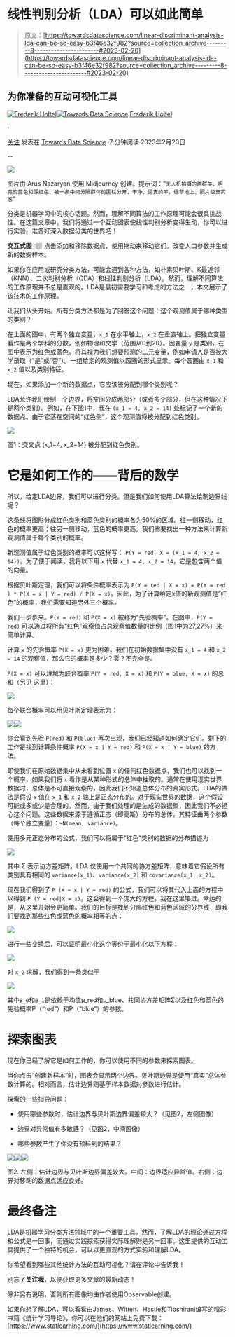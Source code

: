 # 线性判别分析（LDA）可以如此简单

> 原文：[https://towardsdatascience.com/linear-discriminant-analysis-lda-can-be-so-easy-b3f46e32f982?source=collection_archive---------8-----------------------#2023-02-20](https://towardsdatascience.com/linear-discriminant-analysis-lda-can-be-so-easy-b3f46e32f982?source=collection_archive---------8-----------------------#2023-02-20)

## 为你准备的互动可视化工具

[](https://medium.com/@frederikho?source=post_page-----b3f46e32f982--------------------------------)[![Frederik Holtel](../Images/adc1632104df83db4449ca56d0a2c2ad.png)](https://medium.com/@frederikho?source=post_page-----b3f46e32f982--------------------------------)[](https://towardsdatascience.com/?source=post_page-----b3f46e32f982--------------------------------)[![Towards Data Science](../Images/a6ff2676ffcc0c7aad8aaf1d79379785.png)](https://towardsdatascience.com/?source=post_page-----b3f46e32f982--------------------------------) [Frederik Holtel](https://medium.com/@frederikho?source=post_page-----b3f46e32f982--------------------------------)

·

[关注](https://medium.com/m/signin?actionUrl=https%3A%2F%2Fmedium.com%2F_%2Fsubscribe%2Fuser%2Fde281205c742&operation=register&redirect=https%3A%2F%2Ftowardsdatascience.com%2Flinear-discriminant-analysis-lda-can-be-so-easy-b3f46e32f982&user=Frederik+Holtel&userId=de281205c742&source=post_page-de281205c742----b3f46e32f982---------------------post_header-----------) 发表在 [Towards Data Science](https://towardsdatascience.com/?source=post_page-----b3f46e32f982--------------------------------) ·7 分钟阅读·2023年2月20日[](https://medium.com/m/signin?actionUrl=https%3A%2F%2Fmedium.com%2F_%2Fvote%2Ftowards-data-science%2Fb3f46e32f982&operation=register&redirect=https%3A%2F%2Ftowardsdatascience.com%2Flinear-discriminant-analysis-lda-can-be-so-easy-b3f46e32f982&user=Frederik+Holtel&userId=de281205c742&source=-----b3f46e32f982---------------------clap_footer-----------)

--

[](https://medium.com/m/signin?actionUrl=https%3A%2F%2Fmedium.com%2F_%2Fbookmark%2Fp%2Fb3f46e32f982&operation=register&redirect=https%3A%2F%2Ftowardsdatascience.com%2Flinear-discriminant-analysis-lda-can-be-so-easy-b3f46e32f982&source=-----b3f46e32f982---------------------bookmark_footer-----------)![](../Images/5f710a7c3c6c2686a4fca1620a2c6619.png)

图片由 Arus Nazaryan 使用 Midjourney 创建。提示词：“`无人机拍摄的两群羊，明亮的蓝色和深红色，被一条中间分隔群体的围栏分开，干净、逼真的羊，绿草地上，照片级真实感`”

分类是机器学习中的核心话题。然而，理解不同算法的工作原理可能会很具挑战性。在这篇文章中，我们将通过一个互动图表使线性判别分析变得生动，你可以进行实验。准备好深入数据分类的世界吧！

**交互式图** 👇🏽 点击添加和移除数据点，使用拖动来移动它们。改变人口参数并生成新的数据样本。

如果你在应用或研究分类方法，可能会遇到各种方法，如朴素贝叶斯、K最近邻（KNN）、二次判别分析（QDA）和线性判别分析（LDA）。然而，理解不同算法的工作原理并不总是直观的。LDA是最初需要学习和考虑的方法之一，本文展示了该技术的工作原理。

让我们从头开始。所有分类方法都是为了回答这个问题：这个观测值属于哪种类型的类别？

在上面的图中，有两个独立变量，`x_1` 在水平轴上，`x_2` 在垂直轴上。把独立变量看作是两个学科的分数，例如物理和文学（范围从0到20）。因变量 `y` 是类别，在图中表示为红色或蓝色。将其视为我们想要预测的二元变量，例如申请人是否被大学录取（“是”或“否”）。一组给定的观测值以圆圈的形式显示。每个圆圈由 `x_1` 和 `x_2` 值以及类别特征。

现在，如果添加一个新的数据点，它应该被分配到哪个类别呢？

LDA允许我们绘制一个边界，将空间分成两部分（或者多个部分，但在这种情况下是两个类别）。例如，在下图1中，我在 `(x_1 = 4, x_2 = 14)` 处标记了一个新的数据点。由于它落在空间的“红色侧”，这个观测值将被分配到红色类别。

![](../Images/03f247a59ed97037b70563a516d9fdc9.png)

图1：交叉点 (x_1=4, x_2=14) 被分配到红色类别。

# 它是如何工作的——背后的数学

所以，给定LDA边界，我们可以进行分类。但是我们如何使用LDA算法绘制边界线呢？

这条线将图形分成红色类别和蓝色类别的概率各为50%的区域。往一侧移动，红色的概率更高；往另一侧移动，蓝色的概率更高。我们需要找出一种方法来计算新观测值属于每个类别的概率。

新观测值属于红色类别的概率可以这样写： `P(Y = red| X = (x_1 = 4, x_2 = 14))`。为了便于阅读，我将以下用 `x` 代替 `x_1 = 4, x_2 = 14`，它是包含两个值的向量。

根据贝叶斯定理，我们可以将条件概率表示为 `P(Y = red | X = x) = P(Y = red ) * P(X = x | Y = red) / P(X = x)`。因此，为了计算给定x值的新观测值是“红色”的概率，我们需要知道另外三个概率。

我们一步步来。`P(Y = red)` 和 `P(X = x)` 被称为“先验概率”。在图中，`P(Y = red)` 可以通过将所有“红色”观察值占总观察值数量的比例（图1中为27,27%）来简单计算。

计算 `x` 的先验概率 `P(X = x)` 更为困难。我们在初始数据集中没有 `x_1 = 4` 和 `x_2 = 14` 的观察值，那么它的概率是多少？零？不完全是。

`P(X = x)` 可以理解为联合概率 `P(Y = red, X = x)` 和 `P(Y = blue, X = x)` 的总和（另见 [这里](https://stats.stackexchange.com/questions/294080/proof-of-a-modified-bayes-theorem/601390#601390)）：

![](../Images/799fcbe610da7c6556a979336e1d23ab.png)

每个联合概率可以用贝叶斯定理表示为：

![](../Images/24085fa6839e75ef86e639e814ace775.png)![](../Images/c151ed9d4013af48cf428953eb9cf508.png)

你会看到先验 `P(red)` 和 `P(blue)` 再次出现，我们已经知道如何确定它们。剩下的工作是找到计算条件概率 `P(X = x | Y = red)` 和 `P(X = x | Y = blue)` 的方法。

即使我们在原始数据集中从未看到位置 `x` 的任何红色数据点，我们也可以找到一个概率，如果我们将 `x` 看作是从某种形式的总体中抽取的。通常在使用现实世界数据时，总体是不可直接观察的，因此我们不知道总体分布的真实形式。LDA的做法是假设 `x` 值在 `x_1` 和 `x_2` 轴上是正态分布的。对于现实世界的数据，这个假设可能或多或少是合理的。然而，由于我们处理的是生成的数据集，因此我们不必担心这个问题。这些数据来源于遵循正态（即高斯）分布的总体，其特征由两个参数（每个独立变量）：`~N(mean, variance)`。

使用多元正态分布的公式，我们可以将属于“红色”类别的数据的分布描述为

![](../Images/4b4031dc61db91365394f8ba1779263f.png)

其中 Σ 表示协方差矩阵。LDA 仅使用一个共同的协方差矩阵，意味着它假设所有类别具有相同的 `variance(x_1)`、`variance(x_2)` 和 `covariance(x_1, x_2)`。

现在我们得到了 `P (X = x | Y = red)` 的公式，我们可以将其代入上面的方程中以得到 `P (Y = red|X = x)`。这会得到一个庞大的方程，我在这里略过。幸运的是，从这里开始会更简单。我们的目标是找到分隔红色和蓝色区域的分界线，即我们要找到那些红色或蓝色的概率相等的点：

![](../Images/67b338ecddf9e092b8ae3e60bb63bd78.png)

进行一些变换后，可以证明最小化这个等价于最小化以下方程：

![](../Images/108550b5f8c0466072a963be46d35546.png)

对 `x_2` 求解，我们得到一条类似于

![](../Images/100c7df1aaca3863d287b1c2f5f0ed2a.png)

其中`β_0`和`β_1`是依赖于均值µ_red和µ_blue、共同协方差矩阵Σ以及红色和蓝色的先验概率P（“red”）和P（“blue”）的参数。

# 探索图表

现在你已经了解它是如何工作的，你可以使用不同的参数来探索图表。

当你点击“创建新样本”时，图表会显示两个边界。贝叶斯边界是使用“真实”总体参数计算的。相对而言，估计边界则基于样本数据对参数进行估计。

探索的一些指导问题：

+   使用哪些参数时，估计边界与贝叶斯边界偏差较大？（见图2，左侧图像）

+   边界对异常值有多敏感？（见图2，中间图像）

+   哪些参数产生了你没有预料到的结果？

![](../Images/649cf2e543b218c92974395aae814f8b.png)![](../Images/a0465c6200f9b51fbca9d93cb6399d9f.png)![](../Images/bf0cdda45ba59b21e6f72ba1f0ecfcaf.png)

图2\. 左侧：估计边界与贝叶斯边界偏差较大。中间：边界适应异常值。右侧：边界对移动的数据点适应良好。

# 最终备注

LDA是机器学习分类方法领域中的一个重要工具。然而，了解LDA的理论通过方程和公式是一回事，而通过实践探索获得实际理解则是另一回事。这里提供的互动工具提供了一个独特的机会，可以以更直观的方式实验和理解LDA。

你希望看到哪些其他统计方法的互动可视化？请在评论中告诉我！

别忘了**关注我**，以便获取更多文章的最新动态！

除非另有说明，否则所有图像均由作者使用Observable创建。

如果你想了解LDA，可以看看由James、Witten、Hastie和Tibshirani编写的精彩书籍《统计学习导论》，你可以在他们的网站上免费下载：[https://www.statlearning.com/](https://www.statlearning.com/)
